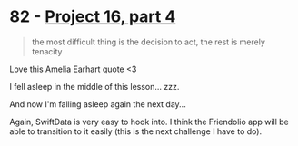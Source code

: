 # 82 - [Project 16, part 4](https://www.hackingwithswift.com/100/swiftui/82)

> the most difficult thing is the decision to act, the rest is merely tenacity

Love this Amelia Earhart quote <3

I fell asleep in the middle of this lesson... zzz.

And now I'm falling asleep again the next day...

Again, SwiftData is very easy to hook into. I think the Friendolio app will be able to transition to it easily (this is the next challenge I have to do).
